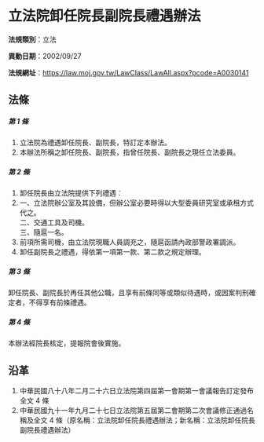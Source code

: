 # 立法院卸任院長副院長禮遇辦法




**法規類別**：立法

**異動日期**：2002/09/27  

**法規網址**：https://law.moj.gov.tw/LawClass/LawAll.aspx?pcode=A0030141



## 法條
##### 第 1 條
1. 立法院為禮遇卸任院長、副院長，特訂定本辦法。
1. 本辦法所稱之卸任院長、副院長，指曾任院長、副院長之現任立法委員。

##### 第 2 條
1. 卸任院長由立法院提供下列禮遇︰
1. 一、立法院辦公室及其設備，但辦公室必要時得以大型委員研究室或承租方式代之。  
二、交通工具及司機。  
三、隨扈一名。
1. 前項所需司機，由立法院現職人員調充之，隨扈函請內政部警政署調派。
1. 卸任副院長之禮遇，得依第一項第一款、第二款之規定辦理。

##### 第 3 條
卸任院長、副院長於再任其他公職，且享有前條同等或類似待遇時，或因案判刑確定者，不得享有前條禮遇。

##### 第 4 條
本辦法經院長核定，提報院會後實施。

## 沿革
1. 中華民國八十八年二月二十六日立法院第四屆第一會期第一會議報告訂定發布全文 4  條
1. 中華民國九十一年九月二十七日立法院第五屆第二會期第二次會議修正通過名稱及全文 4  條（原名稱：立法院卸任院長禮遇辦法；新名稱：立法院卸任院長副院長禮遇辦法）
